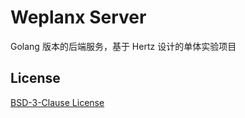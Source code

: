# Weplanx Server

Golang 版本的后端服务，基于 Hertz 设计的单体实验项目

## License

[BSD-3-Clause License](https://github.com/weplanx/server/blob/main/LICENSE)